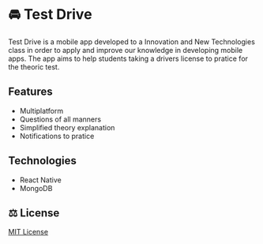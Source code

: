 # :oncoming_automobile: Test Drive

Test Drive is a mobile app developed to a Innovation and New Technologies class in order to apply and improve our knowledge in developing mobile apps. The app aims to help students taking a drivers license to pratice for the theoric test.

## Features
- Multiplatform
- Questions of all manners
- Simplified theory explanation
- Notifications to pratice

## Technologies
- React Native
- MongoDB

## :balance_scale: License
[MIT License](https://github.com/eppica/Test-Drive/blob/main/LICENSE)
